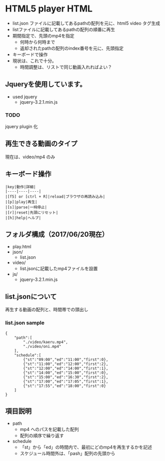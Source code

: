 # HTML5 player HTML

- list.json ファイルに記載してあるpathの配列を元に、html5 video タグ生成
- listファイルに記載してあるpathの配列の順番に再生
- 期間指定で、先頭のmp4を指定
    - 何時から何時まで
    - 返却されたpathの配列のindex番号を元に、先頭指定
- キーボードで操作
- 現状は、これで十分。
    - 時間調整は、リストで同じ動画入れればよい？

## Jqueryを使用しています。

- used jquery
    -  jquery-3.2.1.min.js

### TODO

jquery plugin 化

## 再生できる動画のタイプ

現在は、video/mp4 のみ

## キーボード操作

    |key|動作|詳細|
    |----|----|----|
    |[f5] or [ctrl + R]|reload|ブラウザの再読み込み|
    |[p]|play|再生|
    |[s]|parse|一時停止|
    |[r]|reset|先頭にリセット|
    |[h]|help|ヘルプ|

## フォルダ構成（2017/06/20現在）

- play.html
- json/
    - list.json
- video/
    - list.jsonに記載したmp4ファイルを設置
- js/
    - jquery-3.2.1.min.js

## list.jsonについて

再生する動画の配列と、時間帯での頭出し

### list.json sample

    {
        "path":[
            "./video/kaeru.mp4",
            "./video/oni.mp4"
        ],
        "schedule":[
            {"st":"09:00","ed":"11:00","first":0},
            {"st":"11:00","ed":"12:00","first":2},
            {"st":"12:00","ed":"14:00","first":1},
            {"st":"14:00","ed":"15:00","first":0},
            {"st":"15:00","ed":"16:30","first":2},
            {"st":"17:00","ed":"17:05","first":1},
            {"st":"17:55","ed":"18:00","first":0}
        ]
    }

## 項目説明

- path
    - mp4 へのパスを記載した配列
    - 配列の順序で繰り返す
- schedule
    - 「st」から「ed」の時間内で、最初にどのmp4を再生するかを記述
    - スケジュール時間外は、「pash」配列の先頭から


